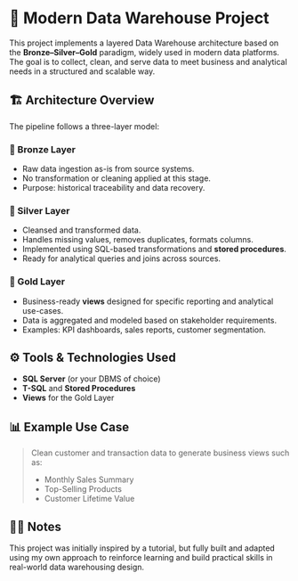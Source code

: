 # 🧠 Modern Data Warehouse Project

This project implements a layered Data Warehouse architecture based on the **Bronze–Silver–Gold** paradigm, widely used in modern data platforms. The goal is to collect, clean, and serve data to meet business and analytical needs in a structured and scalable way.

## 🏗️ Architecture Overview

The pipeline follows a three-layer model:

### 🥉 Bronze Layer
- Raw data ingestion as-is from source systems.
- No transformation or cleaning applied at this stage.
- Purpose: historical traceability and data recovery.

### 🥈 Silver Layer
- Cleansed and transformed data.
- Handles missing values, removes duplicates, formats columns.
- Implemented using SQL-based transformations and **stored procedures**.
- Ready for analytical queries and joins across sources.

### 🥇 Gold Layer
- Business-ready **views** designed for specific reporting and analytical use-cases.
- Data is aggregated and modeled based on stakeholder requirements.
- Examples: KPI dashboards, sales reports, customer segmentation.

## ⚙️ Tools & Technologies Used

- **SQL Server** (or your DBMS of choice)
- **T-SQL** and **Stored Procedures**
- **Views** for the Gold Layer

## 📊 Example Use Case

> Clean customer and transaction data to generate business views such as:
> - Monthly Sales Summary
> - Top-Selling Products
> - Customer Lifetime Value

## 👨‍💻 Notes

This project was initially inspired by a tutorial, but fully built and adapted using my own approach to reinforce learning and build practical skills in real-world data warehousing design.
